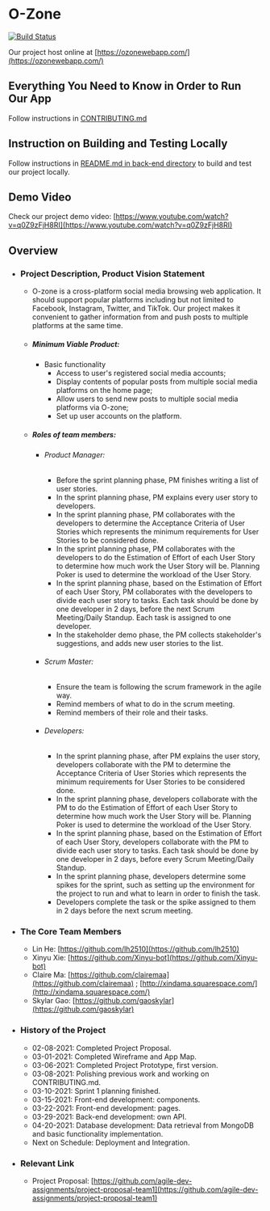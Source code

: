 # O-Zone

[![Build Status](https://www.travis-ci.com/agile-dev-assignments/project-setup-team-ikedacho-visionary.svg?branch=master)](https://www.travis-ci.com/agile-dev-assignments/project-setup-team-ikedacho-visionary)

Our project host online at [https://ozonewebapp.com/](https://ozonewebapp.com/)

## Everything You Need to Know in Order to Run Our App
Follow instructions in [CONTRIBUTING.md]()

## Instruction on Building and Testing Locally

Follow instructions in [README.md in back-end directory](https://github.com/agile-dev-assignments/project-setup-team-ikedacho-visionary/blob/121bd042fc56a877568f33acd2928b3f521d41a5/back-end/README.md) to build and test our project locally.

## Demo Video

Check our project demo video: [https://www.youtube.com/watch?v=q0Z9zFjH8RI](https://www.youtube.com/watch?v=q0Z9zFjH8RI)


## Overview
*   ### Project Description, Product Vision Statement
    *   O-zone is a cross-platform social media browsing web application. It should support popular platforms including but not limited to Facebook, Instagram, Twitter, and TikTok. Our project makes it convenient to gather information from and push posts to multiple platforms at the same time. 
    *   ##### Minimum Viable Product:
        *   Basic functionality
            *   Access to user's registered social media accounts; 
            *   Display contents of popular posts from multiple social media platforms on the home page; 
            *   Allow users to send new posts to multiple social media platforms via O-zone;
            *   Set up user accounts on the platform. 
    *   ##### Roles of team members:
        *   ###### Product Manager: 
            *   Before the sprint planning phase, PM finishes writing a list of user stories.
            *   In the sprint planning phase, PM explains every user story to developers.
            *   In the sprint planning phase, PM collaborates with the developers to determine the Acceptance Criteria of User Stories which represents the minimum requirements for User Stories to be considered done. 
            *   In the sprint planning phase, PM collaborates with the developers to do the Estimation of Effort of each User Story to determine how much work the User Story will be. Planning Poker is used to determine the workload of the User Story.
            *   In the sprint planning phase, based on the Estimation of Effort of each User Story, PM collaborates with the developers to divide each user story to tasks. Each task should be done by one developer in 2 days, before the next Scrum Meeting/Daily Standup. Each task is assigned to one developer. 
            *   In the stakeholder demo phase, the PM collects stakeholder's suggestions, and adds new user stories to the list.
        *   ###### Scrum Master:
            *   Ensure the team is following the scrum framework in the agile way.
            *   Remind members of what to do in the scrum meeting.
            *   Remind members of their role and their tasks.
        *   ###### Developers: 
            *   In the sprint planning phase, after PM explains the user story, developers collaborate with the PM to determine the Acceptance Criteria of User Stories which represents the minimum requirements for User Stories to be considered done. 
            *   In the sprint planning phase, developers collaborate with the PM to do the Estimation of Effort of each User Story to determine how much work the User Story will be. Planning Poker is used to determine the workload of the User Story.
            *   In the sprint planning phase, based on the Estimation of Effort of each User Story, developers collaborate with the PM to divide each user story to tasks. Each task should be done by one developer in 2 days, before every Scrum Meeting/Daily Standup.
            *   In the sprint planning phase, developers determine some spikes for the sprint, such as setting up the environment for the project to run and what to learn in order to finish the task.
            *   Developers complete the task or the spike assigned to them in 2 days before the next scrum meeting.
*   ### The Core Team Members
    *   Lin He: [https://github.com/lh2510](https://github.com/lh2510)
    *   Xinyu Xie: [https://github.com/Xinyu-bot](https://github.com/Xinyu-bot)
    *   Claire Ma: [https://github.com/clairemaa](https://github.com/clairemaa) ; [http://xindama.squarespace.com/](http://xindama.squarespace.com/) 
    *   Skylar Gao: [https://github.com/gaoskylar](https://github.com/gaoskylar)
*   ### History of the Project
    *   02-08-2021: Completed Project Proposal. 
    *   03-01-2021: Completed Wireframe and App Map. 
    *   03-06-2021: Completed Project Prototype, first version. 
    *   03-08-2021: Polishing previous work and working on CONTRIBUTING.md. 
    *   03-10-2021: Sprint 1 planning finished. 
    *   03-15-2021: Front-end development: components. 
    *   03-22-2021: Front-end development: pages.  
    *   03-29-2021: Back-end development: own API. 
    *   04-20-2021: Database development: Data retrieval from MongoDB and basic functionality implementation. 
        <br> 
    *   Next on Schedule: Deployment and Integration. 

*   ### Relevant Link
    *   Project Proposal: [https://github.com/agile-dev-assignments/project-proposal-team1](https://github.com/agile-dev-assignments/project-proposal-team1)